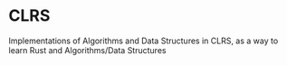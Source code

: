 # CLRS

Implementations of Algorithms and Data Structures in CLRS, as a way to learn Rust and Algorithms/Data Structures
